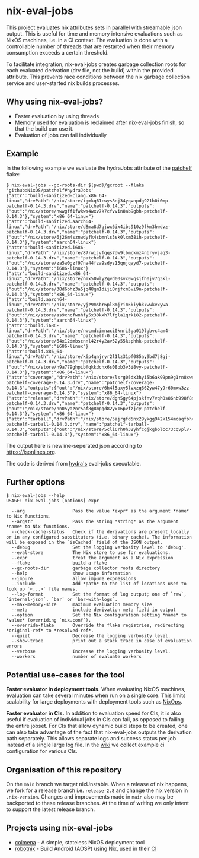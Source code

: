 # nix-eval-jobs

This project evaluates nix attributes sets in parallel with streamable json
output.  This is useful for time and memory intensive evaluations such as NixOS
machines, i.e. in a CI context.  The evaluation is done with a controllable
number of threads that are restarted when their memory consumption exceeds a
certain threshold.

To facilitate integration, nix-eval-jobs creates garbage collection roots for
each evaluated derivation (drv file, not the build) within the provided
attribute.  This prevents race conditions between the nix garbage collection
service and user-started nix builds processes.

## Why using nix-eval-jobs?

- Faster evaluation by using threads
- Memory used for evaluation is reclaimed after nix-eval-jobs finish, so that the build can use it.
- Evaluation of jobs can fail individually

## Example

In the following example we evaluate the hydraJobs attribute of the [patchelf](https://github.com/NixOS/patchelf) flake:

```console
$ nix-eval-jobs --gc-roots-dir $(pwd)/gcroot --flake 'github:NixOS/patchelf#hydraJobs'
{"attr":"build-sanitized-clang.x86_64-linux","drvPath":"/nix/store/igmkq61cwys8nj34yqvnpdg921h0i0mp-patchelf-0.14.3.drv","name":"patchelf-0.14.3","outputs":{"out":"/nix/store/nwwgff1fwkws4wxv7k7cfvvin8ab9gbh-patchelf-0.14.3"},"system":"x86_64-linux"}
{"attr":"build-sanitized.aarch64-linux","drvPath":"/nix/store/d8ma8d7gjwx6ix4ibs910z9fkm3hwdvz-patchelf-0.14.3.drv","name":"patchelf-0.14.3","outputs":{"out":"/nix/store/6j26m4sznwdyfk4sbmnls3sk0lxm38ih-patchelf-0.14.3"},"system":"aarch64-linux"}
{"attr":"build-sanitized.i686-linux","drvPath":"/nix/store/87rwijvfqqs7dw9lbmckmz4nbryvjaq3-patchelf-0.14.3.drv","name":"patchelf-0.14.3","outputs":{"out":"/nix/store/za5w0gzf97na44fza9sdys15qnjqayd7-patchelf-0.14.3"},"system":"i686-linux"}
{"attr":"build-sanitized.x86_64-linux","drvPath":"/nix/store/nmx50wly2qvd00svx0vqsjfh0jv7q3kl-patchelf-0.14.3.drv","name":"patchelf-0.14.3","outputs":{"out":"/nix/store/38d6bhz3a5jq48gm1diji0rjfcm5vi9n-patchelf-0.14.3"},"system":"x86_64-linux"}
{"attr":"build.aarch64-linux","drvPath":"/nix/store/yjz9msbr6pl8mj7im5kiyhk7wwkvxywa-patchelf-0.14.3.drv","name":"patchelf-0.14.3","outputs":{"out":"/nix/store/as9xhcfwnhfy5x30kxh7lfgla1qrk182-patchelf-0.14.3"},"system":"aarch64-linux"}
{"attr":"build.i686-linux","drvPath":"/nix/store/nwcmdcimnaci0knri5ga019lgbvc4am4-patchelf-0.14.3.drv","name":"patchelf-0.14.3","outputs":{"out":"/nix/store/64x12dmbscnnl42r4y2av52y55ksphhk-patchelf-0.14.3"},"system":"i686-linux"}
{"attr":"build.x86_64-linux","drvPath":"/nix/store/k6p4qnjryr2l1lz31pf085ay9bd7j8gj-patchelf-0.14.3.drv","name":"patchelf-0.14.3","outputs":{"out":"/nix/store/h9a779ghpibfqkkdchx6s08bb3v3i8vy-patchelf-0.14.3"},"system":"x86_64-linux"}
{"attr":"coverage","drvPath":"/nix/store/lsrg05dx3hyi5b6ak99pn9g1rn8xwx39-patchelf-coverage-0.14.3.drv","name":"patchelf-coverage-0.14.3","outputs":{"out":"/nix/store/6h4l5axy5lvxzq662yw47y9r60mxw3zz-patchelf-coverage-0.14.3"},"system":"x86_64-linux"}
{"attr":"release","drvPath":"/nix/store/dgn5gy64pjskfnv7vqh0s86nb998f8sq-patchelf-0.14.3.drv","name":"patchelf-0.14.3","outputs":{"out":"/nix/store/nn05yaznr5af8g8mpgd82yx16pvfzjcy-patchelf-0.14.3"},"system":"x86_64-linux"}
{"attr":"tarball","drvPath":"/nix/store/5ajrgfd5nx29ykgg942k154mcaqfbhxd-patchelf-tarball-0.14.3.drv","name":"patchelf-tarball-0.14.3","outputs":{"out":"/nix/store/5cli6rh0h32yhfcgjkgbplcc73cqvplv-patchelf-tarball-0.14.3"},"system":"x86_64-linux"}

```

The output here is newline-seperated json according to https://jsonlines.org.

The code is derived from [hydra's](https://github.com/nixos/hydra) eval-jobs executable.

## Further options

``` console
$ nix-eval-jobs --help
USAGE: nix-eval-jobs [options] expr

  --arg                  Pass the value *expr* as the argument *name* to Nix functions.
  --argstr               Pass the string *string* as the argument *name* to Nix functions.
  --check-cache-status   Check if the derivations are present locally or in any configured substituters (i.e. binary cache). The information will be exposed in the `isCached` field of the JSON output.
  --debug                Set the logging verbosity level to 'debug'.
  --eval-store           The Nix store to use for evaluations.
  --expr                 treat the argument as a Nix expression
  --flake                build a flake
  --gc-roots-dir         garbage collector roots directory
  --help                 show usage information
  --impure               allow impure expressions
  --include              Add *path* to the list of locations used to look up `<...>` file names.
  --log-format           Set the format of log output; one of `raw`, `internal-json`, `bar` or `bar-with-logs`.
  --max-memory-size      maximum evaluation memory size
  --meta                 include derivation meta field in output
  --option               Set the Nix configuration setting *name* to *value* (overriding `nix.conf`).
  --override-flake       Override the flake registries, redirecting *original-ref* to *resolved-ref*.
  --quiet                Decrease the logging verbosity level.
  --show-trace           print out a stack trace in case of evaluation errors
  --verbose              Increase the logging verbosity level.
  --workers              number of evaluate workers
```


## Potential use-cases for the tool

**Faster evaluator in deployment tools.** When evaluating NixOS machines,
evaluation can take several minutes when run on a single core.  This limits
scalability for large deployments with deployment tools such as
[NixOps](https://github.com/NixOS/nixops).

**Faster evaluator in CIs.** In addition to evaluation speed for CIs, it is also
useful if evaluation of individual jobs in CIs can fail, as opposed to failing
the entire jobset. For CIs that allow dynamic build steps to be created, one can
also take advantage of the fact that nix-eval-jobs outputs the derivation path
separately. This allows separate logs and success status per job instead of a
single large log file. In the
[wiki](https://github.com/nix-community/nix-eval-jobs/wiki#ci-example-configurations)
we collect example ci configuration for various CIs.


## Organisation of this repository

On the `main` branch we target nixUnstable. When a release of nix happens, we
fork for a release branch i.e. `release-2.8` and change the nix version in
`.nix-version`. Changes and improvements made in `main` also may be backported
to these release branches. At the time of writing we only intent to support the
latest release branch.


## Projects using nix-eval-jobs

- [colmena](https://github.com/zhaofengli/colmena) -  A simple, stateless NixOS deployment tool
- [robotnix](https://github.com/danielfullmer/robotnix) -  Build Android (AOSP) using Nix, used in their [CI](https://github.com/danielfullmer/robotnix/blob/38b80700ee4265c306dcfdcce45056e32ab2973f/.github/workflows/instantiate.yml#L18)
